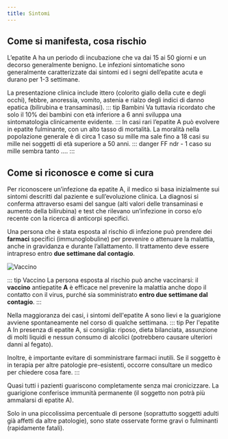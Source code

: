 ```yaml
---
title: Sintomi
---
```


## Come si manifesta, cosa rischio

L’epatite A ha un periodo di incubazione che va dai 15 ai 50 giorni e un decorso generalmente benigno. Le infezioni sintomatiche sono generalmente caratterizzate dai sintomi ed i segni dell’epatite acuta e durano per 1-3 settimane.

La presentazione clinica include ittero (colorito giallo della cute e degli occhi), febbre, anoressia, vomito, astenia e rialzo degli indici di danno epatica (bilirubina e transaminasi).
::: tip Bambini <Badge text="Nessun sintomo" type="warn" />
Va tuttavia ricordato che solo il 10% dei bambini con età inferiore a 6 anni sviluppa una sintomatologia clinicamente evidente.
:::
In casi rari l’epatite A può evolvere in epatite fulminante, con un alto tasso di mortalità. La moralità nella popolazione generale è di circa 1 caso su mille ma sale fino a 18 casi su mille nei soggetti di età superiore a 50 anni.
::: danger FF
ndr - 1 caso su mille sembra tanto ....
:::

## Come si riconosce e come si cura

Per riconoscere un’infezione da epatite A, il medico si basa inizialmente sui sintomi descritti dal paziente e sull’evoluzione clinica. La diagnosi si conferma attraverso esami del sangue (alti valori delle transaminasi e aumento della bilirubina) e test che rilevano un’infezione in corso e/o recente con la ricerca di anticorpi specifici.

Una persona che è stata esposta al rischio di infezione può prendere dei **farmaci** specifici (immunoglobuline) per prevenire o attenuare la malattia, anche in gravidanza e durante l’allattamento. Il trattamento deve essere intrapreso entro **due settimane dal contagio**.

![Vaccino](/images/vaccino-1.jpg)

::: tip Vaccino <Badge text="entro 2 settimane" type="warn" />
La persona esposta al rischio può anche vaccinarsi: il **vaccino** antiepatite **A** è efficace nel prevenire la malattia anche dopo il contatto con il virus, purché sia somministrato **entro due settimane dal contagio**.
:::

Nella maggioranza dei casi, i sintomi dell'epatite A sono lievi e la guarigione avviene spontaneamente nel corso di qualche settimana.
::: tip Per l'epatite A <Badge text="evitare farmaci inutili" type="warn" />
In presenza di epatite A, si consiglia: riposo, dieta bilanciata, assunzione di molti liquidi e nessun consumo di alcolici (potrebbero causare ulteriori danni al fegato).

Inoltre, è importante evitare di somministrare farmaci inutili. Se il soggetto è in terapia per altre patologie pre-esistenti, occorre consultare un medico per chiedere cosa fare.
:::

Quasi tutti i pazienti guariscono completamente senza mai cronicizzare. La guarigione conferisce immunità permanente (il soggetto non potrà più ammalarsi di epatite A).

Solo in una piccolissima percentuale di persone (soprattutto soggetti adulti già affetti da altre patologie), sono state osservate forme gravi o fulminanti (rapidamente fatali).
